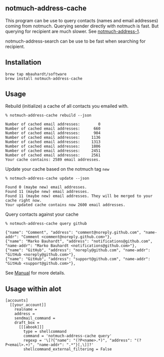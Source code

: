 ## notmuch-address-cache

This program can be use to query contacts (names and email addresses) coming from notmuch. Querying sender directly with notmuch is fast. But querying for recipient are much slower. See [notmuch-address-1](https://notmuchmail.org/manpages/notmuch-address-1).

notmuch-address-search can be use to be fast when searching for recipient.


## Installation

    brew tap mbauhardt/software
    brew install notmuch-address-cache


## Usage

Rebuild (initialize) a cache of all contacts you emailed with.

    % notmuch-address-cache rebuild --json

    Number of cached email addresses:        0
    Number of cached email addresses:      660
    Number of cached email addresses:      904
    Number of cached email addresses:     1136
    Number of cached email addresses:     1313
    Number of cached email addresses:     1806
    Number of cached email addresses:     2451
    Number of cached email addresses:     2561
    Your cache contains: 2589 email addresses.


Update your cache based on the notmuch tag `new`

    % notmuch-address-cache update --json 

    Found 0 (maybe new) email addresses.
    Found 11 (maybe new) email addresses.
    Found 11 (maybe new) email addresses. They will be merged to your cache right now.
    Your updated cache contains now 2600 email addresses.


Query contacts against your cache

    % notmuch-address-cache query github

    {"name": "Comment", "address": "comment@noreply.github.com", "name-addr": "Comment <comment@noreply.github.com>"},
    {"name": "Marko Bauhardt", "address": "notifications@github.com", "name-addr": "Marko Bauhardt <notifications@github.com>"},
    {"name": "GitHub", "address": "noreply@github.com", "name-addr": "GitHub <noreply@github.com>"},
    {"name": "GitHub", "address": "support@github.com", "name-addr": "GitHub <support@github.com>"},


See [Manual](https://raw.githubusercontent.com/mbauhardt/notmuch-address-cache/master/manual) for more details.


## Usage within alot

    [accounts]
      [[your_account]]
        realname = 
        address = 
        sendmail_command = 
        draft_box = 
          [[[abook]]]
            type = shellcommand
            command = 'notmuch-address-cache query'
            regexp = '\[?{"name": "(?P<name>.*)", "address": "(?P<email>.+)", "name-addr": ".*"}[,\]]?'
            shellcommand_external_filtering = False

